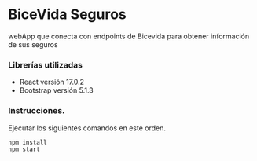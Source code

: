 # BiceVida Seguros

webApp que conecta con endpoints de Bicevida para obtener información de sus seguros

### Librerías utilizadas
- React versión 17.0.2
- Bootstrap versión 5.1.3

### Instrucciones.
Ejecutar los siguientes comandos en este orden.
```
npm install
npm start
```
